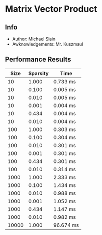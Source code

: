 # Matrix Vector Product

## Info

-   Author: Michael Slain
-   Awknowledgements: Mr. Kuszmaul

## Performance Results

| Size  | Sparsity | Time      |
| ----- | -------- | --------- |
| 10    | 1.000    | 0.733 ms  |
| 10    | 0.100    | 0.005 ms  |
| 10    | 0.010    | 0.005 ms  |
| 10    | 0.001    | 0.004 ms  |
| 10    | 0.434    | 0.004 ms  |
| 10    | 0.010    | 0.004 ms  |
| 100   | 1.000    | 0.303 ms  |
| 100   | 0.100    | 0.304 ms  |
| 100   | 0.010    | 0.301 ms  |
| 100   | 0.001    | 0.301 ms  |
| 100   | 0.434    | 0.301 ms  |
| 100   | 0.010    | 0.314 ms  |
| 1000  | 1.000    | 2.333 ms  |
| 1000  | 0.100    | 1.434 ms  |
| 1000  | 0.010    | 0.988 ms  |
| 1000  | 0.001    | 1.052 ms  |
| 1000  | 0.434    | 1.147 ms  |
| 1000  | 0.010    | 0.982 ms  |
| 10000 | 1.000    | 96.674 ms |
